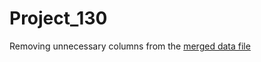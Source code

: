# Project_130

Removing unnecessary columns from the [merged data file](https://github.com/ParadoxFlame/Project-129)

